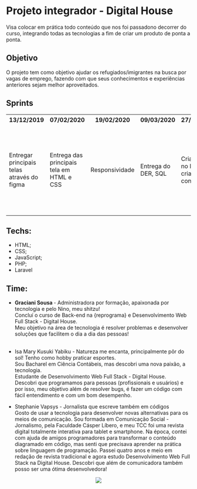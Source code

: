 # Projeto integrador - Digital House
Visa colocar em prática todo conteúdo que nos foi passadono decorrer do curso, integrando todas as tecnologias a fim de criar um produto de ponta a ponta.

## Objetivo
O projeto tem como objetivo ajudar os refugiados/imigrantes na busca por vagas de emprego, fazendo com que seus conhecimentos e experiências anteriores sejam melhor aproveitados.

## Sprints
<table>
  <tr>
    <th>13/12/2019</th>
    <th>07/02/2020</th>
    <th>19/02/2020</th>
    <th>09/03/2020</th>
    <th>27/03/2020</th>
    <th>20/04/2020</th>
    <th>08/05/2020</th>

  </tr>
  <tr>
    <td>Entregar principais telas através do figma</td>
    <td>Entrega das principais tela em HTML e CSS</td>
    <td>Responsividade</td>
    <td>Entrega do DER, SQL</td>
    <td>Criar projeto no laravel, criar rotas e controllers</td>
    <td>Desenvolver a lógica, CRUD, models, conexão com DB, validação de registros gravados no DB,login e painel Admin</td>
    <td>Apresentação final</td>
  </tr>
</table>

## Techs:
* HTML;
* CSS;
* JavaScript;
* PHP;
* Laravel

## Time:
* <strong> Graciani Sousa </strong> - Administradora por formação, apaixonada por tecnologia e pelo Nino, meu shitzu!<br/>
Concluí o curso de Back-end na {reprograma} e Desenvolvimento Web Full Stack - Digital House.<br/>
Meu objetivo na área de tecnologia é resolver problemas e desenvolver soluções que facilitem o dia a dia das pessoas!<br/><br/>

* Isa Mary Kusuki Yabiku - Natureza me encanta, principalmente pôr do sol! Tenho como hobby praticar esportes. <br/>
Sou Bacharel em Ciência Contábeis, mas descobri uma nova paixão, a tecnologia. <br/>
Estudante de Desenvolvimento Web Full Stack - Digital House. <br/>
Descobri que programamos para pessoas (profissionais e usuários) e por isso, meu objetivo além de resolver bugs, é fazer um código com fácil entendimento e com um bom desempenho.<br/>

* Stephanie Vapsys - Jornalista que escreve também em códigos <br/>
Gosto de usar a tecnologia para desenvolver novas alternativas para os meios de comunicação. Sou formada em Comunicação Social - Jornalismo, pela Faculdade Cásper Líbero, e meu TCC foi uma revista digital totalmente interativa para tablet e smartphone. Na época, contei com ajuda de amigos programadores para transformar o conteúdo diagramado em código, mas senti que precisava aprender na prática sobre linguagem de programação. Passei quatro anos e meio em redação de revista tradicional e agora estudo Desenvolvimento Web Full Stack na Digital House. Descobri que além de comunicadora também posso ser uma ótima desenvolvedora! </br>  


<p align="center"> 
<img src="https://66.media.tumblr.com/84df2849675395d4acafa8859e6813bd/tumblr_mi9n4mOf5k1rnrp3qo1_500.gif">
</p>
